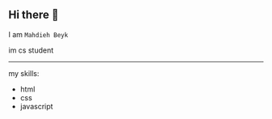 ## Hi there 👋
I am `Mahdieh Beyk`

im cs student
___
my skills:
<ul>
  <li>html</li>
  <li>css</li>
  <li>javascript</li>
</ul>
